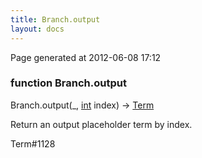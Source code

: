 ```yaml
---
title: Branch.output
layout: docs
---
```


<div class="bottom_right_note">Page generated at 2012-06-08 17:12</div>
<h3><span class="minor">function</span> Branch.output</h3>

Branch.output(_, <a href="/docs/int.html">int</a> index) -> <a href="/docs/Term.html">Term</a>
<p>Return an output placeholder term by index.</p>

<p><span class="extra_minor">Term#1128</span></p>
